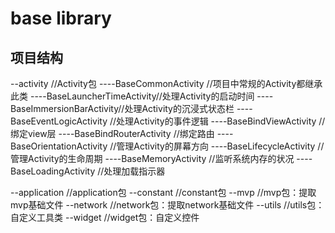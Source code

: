 # base library
## 项目结构
--activity                  //Activity包
----BaseCommonActivity      //项目中常规的Activity都继承此类
----BaseLauncherTimeActivity//处理Activity的启动时间
----BaseImmersionBarActivity//处理Activity的沉浸式状态栏
----BaseEventLogicActivity  //处理Activity的事件逻辑
----BaseBindViewActivity    //绑定view层
----BaseBindRouterActivity  //绑定路由
----BaseOrientationActivity //管理Activity的屏幕方向
----BaseLifecycleActivity   //管理Activity的生命周期
----BaseMemoryActivity      //监听系统内存的状况
----BaseLoadingActivity     //处理加载指示器

--application               //application包
--constant                  //constant包
--mvp                       //mvp包：提取mvp基础文件
--network                   //network包：提取network基础文件
--utils                     //utils包：自定义工具类
--widget                    //widget包：自定义控件